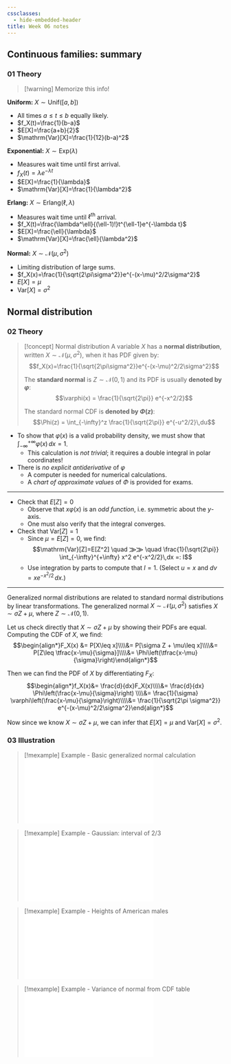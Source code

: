 ```yaml
---
cssclasses:
  - hide-embedded-header
title: Week 06 notes
---
```

## Continuous families: summary

### 01 Theory

 > [!warning] Memorize this info!

**Uniform:** $X\sim\mathrm{Unif}([a,b])$
- All times $a\leq t\leq b$ equally likely.
- $f_X(t)=\frac{1}{b-a}$
- $E[X]=\frac{a+b}{2}$
- $\mathrm{Var}[X]=\frac{1}{12}(b-a)^2$

**Exponential:** $X\sim\mathrm{Exp}(\lambda)$
- Measures wait time until first arrival.
- $f_X(t)=\lambda e^{-\lambda t}$
- $E[X]=\frac{1}{\lambda}$
- $\mathrm{Var}[X]=\frac{1}{\lambda^2}$

**Erlang:** $X\sim\mathrm{Erlang}(\ell,\lambda)$
- Measures wait time until $\ell^\text{th}$ arrival.
- $f_X(t)=\frac{\lambda^\ell}{(\ell-1)!}t^{\ell-1}e^{-\lambda t}$
- $E[X]=\frac{\ell}{\lambda}$
- $\mathrm{Var}[X]=\frac{\ell}{\lambda^2}$

**Normal:** $X\sim\mathcal{N}(\mu,\sigma^2)$
- Limiting distribution of large sums.
- $f_X(x)=\frac{1}{\sqrt{2\pi\sigma^2}}e^{-(x-\mu)^2/2\sigma^2}$
- $E[X]=\mu$
- $\mathrm{Var}[X]=\sigma^2$

## Normal distribution

### 02 Theory

> [!concept] Normal distribution
> A variable $X$ has a **normal distribution**, written $X\sim\mathcal{N}(\mu,\sigma^2)$, when it has PDF given by: $$f_X(x)=\frac{1}{\sqrt{2\pi\sigma^2}}e^{-(x-\mu)^2/2\sigma^2}$$
> 
> The **standard normal** is $Z\sim\mathcal{N}(0,1)$ and its PDF is usually **denoted by $\varphi$**: $$\varphi(x) = \frac{1}{\sqrt{2\pi}} e^{-x^2/2}$$
> 
> The standard normal CDF is **denoted by $\Phi(z)$**: $$\Phi(z) = \int_{-\infty}^z \frac{1}{\sqrt{2\pi}} e^{-u^2/2}\,du$$

- To show that $\varphi(x)$ is a valid probability density, we must show that $\int_{-\infty}^{+\infty}\varphi(x)\,dx = 1$.
    - This calculation is *not trivial*; it requires a double integral in polar coordinates!
- There is *no explicit antiderivative* of $\varphi$
    - A computer is needed for numerical calculations.
    - A *chart of approximate values* of $\Phi$ is provided for exams.

---

- Check that $E[Z]=0$
    - Observe that $x\varphi(x)$ is an *odd function*, i.e. symmetric about the $y$-axis.
    - One must also verify that the integral converges.
- Check that $\mathrm{Var}[Z]=1$
    - Since $\mu=E[Z]=0$, we find: $$\mathrm{Var}[Z]=E[Z^2] \quad ⨠⨠ \quad  \frac{1}{\sqrt{2\pi}} \int_{-\infty}^{+\infty} x^2 e^{-x^2/2}\,dx =: I$$
    -  Use integration by parts to compute that $I=1$. (Select $u=x$ and $dv=xe^{-x^2/2}\,dx$.)

---

Generalized normal distributions are related to standard normal distributions by linear transformations. The generalized normal $X\sim \mathcal{N}(\mu,\sigma^2)$ satisfies $X\sim\sigma Z + \mu$, where $Z\sim \mathcal{N}(0,1)$.

Let us check directly that $X\sim\sigma Z+\mu$ by showing their PDFs are equal. Computing the CDF of $X$, we find: 
$$\begin{align*}F_X(x) &= P[X\leq x]\\\\&= P[\sigma Z + \mu\leq x]\\\\&= P[Z\leq \tfrac{x-\mu}{\sigma}]\\\\&= \Phi\left(\tfrac{x-\mu}{\sigma}\right)\end{align*}$$

Then we can find the PDF of $X$ by differentiating $F_X$: 
$$\begin{align*}f_X(x)&= \frac{d}{dx}F_X(x)\\\\&= \frac{d}{dx} \Phi\left(\frac{x-\mu}{\sigma}\right) \\\\&= \frac{1}{\sigma} \varphi\left(\frac{x-\mu}{\sigma}\right)\\\\&= \frac{1}{\sqrt{2\pi \sigma^2}} e^{-(x-\mu)^2/2\sigma^2}\end{align*}$$

Now since we know $X \sim \sigma Z + \mu$, we can infer that $E[X]=\mu$ and $\mathrm{Var}[X]=\sigma^2$.

### 03 Illustration

> [!mexample] Example - Basic generalized normal calculation
> ![Basic generalized normal calculation](Probability/2025%20Spring/W06%20-%20Examples.md#Basic%20generalized%20normal%20calculation)

> [!mexample] Example - Gaussian: interval of $2/3$
> ![Gaussian: interval of $2/3$](Probability/2025%20Spring/W06%20-%20Examples.md#Gaussian%20interval%20of%20$2/3$)

> [!mexample] Example - Heights of American males
> ![Heights of American males](Probability/2025%20Spring/W06%20-%20Examples.md#Heights%20of%20American%20males)

> [!mexample] Example - Variance of normal from CDF table
> ![Variance of normal from CDF table](Probability/2025%20Spring/W06%20-%20Examples.md#Variance%20of%20normal%20from%20CDF%20table)

